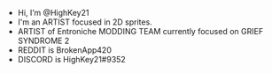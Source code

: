 - Hi, I’m @HighKey21
- I'm an ARTIST focused in 2D sprites.
- ARTIST of Entroniche MODDING TEAM currently focused on GRIEF SYNDROME 2
- REDDIT is BrokenApp420
- DISCORD is HighKey21#9352

